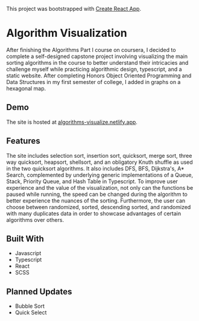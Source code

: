 This project was bootstrapped with [Create React App](https://github.com/facebook/create-react-app).

# Algorithm Visualization
After finishing the Algorithms Part I course on coursera, I decided to complete a self-designed capstone project involving visualizing the main sorting algorithms in the course to better understand their intricacies and challenge myself while practicing algorithmic design, typescript, and a static website. After completing Honors Object Oriented Programming and Data Structures in my first semester of college, I added in graphs on a hexagonal map.

## Demo
The site is hosted at <a href='https://algorithms-visualize.netlify.app'>algorithms-visualize.netlify.app</a>.

## Features
The site includes selection sort, insertion sort, quicksort, merge sort, three way quicksort, heapsort, shellsort, and an obligatory Knuth shuffle as used in the two quicksort algorithms. It also includes DFS, BFS, Dijkstra's, A* Search, complemented by underlying generic implementations of a Queue, Stack, Priority Queue, and Hash Table in Typescript. To improve user experience and the value of the visualization, not only can the functions be paused while running, the speed can be changed during the algorithm to better experience the nuances of the sorting. Furthermore, the user can choose between randomized, sorted, descending sorted, and randomized with many duplicates data in order to showcase advantages of certain algorithms over others.

## Built With
- Javascript
- Typescript
- React
- SCSS

## Planned Updates
- Bubble Sort
- Quick Select
